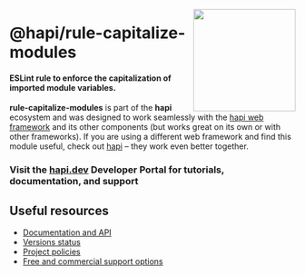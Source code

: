 <a href="https://hapi.dev"><img src="https://raw.githubusercontent.com/hapijs/assets/master/images/family.png" width="180px" align="right" /></a>

# @hapi/rule-capitalize-modules

#### ESLint rule to enforce the capitalization of imported module variables.

**rule-capitalize-modules** is part of the **hapi** ecosystem and was designed to work seamlessly with the [hapi web framework](https://hapi.dev) and its other components (but works great on its own or with other frameworks). If you are using a different web framework and find this module useful, check out [hapi](https://hapi.dev) – they work even better together.

### Visit the [hapi.dev](https://hapi.dev) Developer Portal for tutorials, documentation, and support

## Useful resources

- [Documentation and API](https://hapi.dev/family/rule-capitalize-modules/)
- [Versions status](https://hapi.dev/resources/status/#rule-capitalize-modules)
- [Project policies](https://hapi.dev/policies/)
- [Free and commercial support options](https://hapi.dev/support/)
